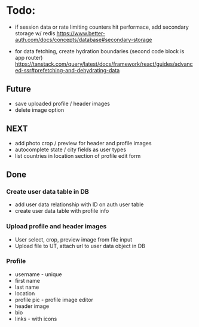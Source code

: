 # Todo:

- if session data or rate limiting counters hit performace, add secondary storage w/ redis
https://www.better-auth.com/docs/concepts/database#secondary-storage

- for data fetching, create hydration boundaries (second code block is app router)
https://tanstack.com/query/latest/docs/framework/react/guides/advanced-ssr#prefetching-and-dehydrating-data

## Future

- save uploaded profile / header images
- delete image option


## NEXT

- add photo crop / preview for header and profile images
- autocomplete state / city fields as user types
- list countries in location section of profile edit form


## Done

### Create user data table in DB
- add user data relationship with ID on auth user table
- create user data table with profile info

### Upload profile and header images
- User select, crop, preview image from file input
- Upload file to UT, attach url to user data object in DB

### Profile

- username - unique
- first name
- last name
- location
- profile pic - profile image editor
- header image
- bio
- links - with icons
